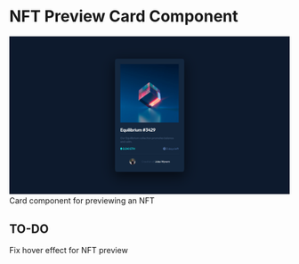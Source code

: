 # NFT Preview Card Component
<img src="img/preview.png">
Card component for previewing an NFT

## TO-DO
Fix hover effect for NFT preview
